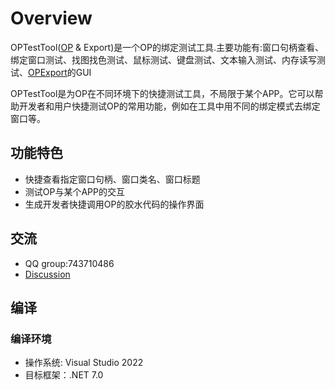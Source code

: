 Overview
===========
OPTestTool([OP](https://github.com/WallBreaker2/op) & Export)是一个OP的绑定测试工具.主要功能有:窗口句柄查看、绑定窗口测试、找图找色测试、鼠标测试、键盘测试、文本输入测试、内存读写测试、[OPExport](https://github.com/flaot/OPExport)的GUI

OPTestTool是为OP在不同环境下的快捷测试工具，不局限于某个APP。它可以帮助开发者和用户快捷测试OP的常用功能，例如在工具中用不同的绑定模式去绑定窗口等。
## 功能特色
- 快捷查看指定窗口句柄、窗口类名、窗口标题
- 测试OP与某个APP的交互
- 生成开发者快捷调用OP的胶水代码的操作界面

## 交流
* QQ group:743710486
* [Discussion](https://github.com/WallBreaker2/op/discussions)

## 编译

### 编译环境
* 操作系统: Visual Studio 2022
* 目标框架：.NET 7.0
 
